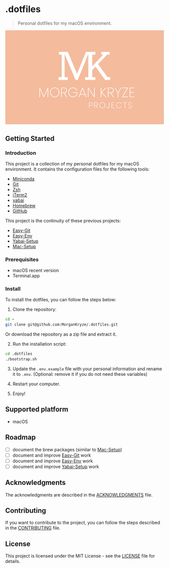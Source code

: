 # .dotfiles

> Personal dotfiles for my macOS environment.

![screenshot](./.github/presentation.png)

## Getting Started

### Introduction

This project is a collection of my personal dotfiles for my macOS environment. It contains the configuration files for the following tools:

- [Miniconda](https://docs.conda.io/en/latest/miniconda.html)
- [Git](https://git-scm.com/)
- [Zsh](https://www.zsh.org/)
- [iTerm2](https://iterm2.com/)
- [yabai](https://github.com/koekeishiya/yabai)
- [Homebrew](https://brew.sh/)
- [GitHub](https://github.com)

This project is the continuity of these previous projects:

- [Easy-Git](https://github.com/MorganKryze/easy-git)
- [Easy-Env](https://github.com/MorganKryze/easy-env)
- [Yabai-Setup](https://github.com/MorganKryze/yabai-setup)
- [Mac-Setup](https://github.com/MorganKryze/mac-setup)

### Prerequisites

- macOS recent version
- Terminal.app

### Install

To install the dotfiles, you can follow the steps below:

1. Clone the repository:

```bash
cd ~
git clone git@github.com:MorganKryze/.dotfiles.git
```

Or download the repository as a zip file and extract it.

2. Run the installation script:

```bash
cd .dotfiles
./bootstrap.sh
```

3. Update the `.env.example` file with your personal information and rename it to `.env`. (Optional: remove it if you do not need these variables)

4. Restart your computer.

5. Enjoy!

## Supported platform

- macOS

## Roadmap

- [ ] document the brew packages (similar to [Mac-Setup](https://github.com/MorganKryze/mac-setup))
- [ ] document and improve [Easy-Git](https://github.com/MorganKryze/easy-git) work
- [ ] document and improve [Easy-Env](https://github.com/MorganKryze/easy-env) work
- [ ] document and improve [Yabai-Setup](https://github.com/MorganKryze/yabai-setup) work

## Acknowledgments

The acknowledgments are described in the [ACKNOWLEDGMENTS](./.github/ACKNOLEDGMENTS.md) file.

## Contributing

If you want to contribute to the project, you can follow the steps described in the [CONTRIBUTING](./.github/CONTRIBUTING.md) file.

## License

This project is licensed under the MIT License - see the [LICENSE](LICENSE.md) file for details.
